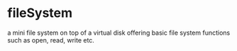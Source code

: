 # fileSystem
a mini file system on top of a virtual disk offering basic file system functions such as open, read, write etc.
